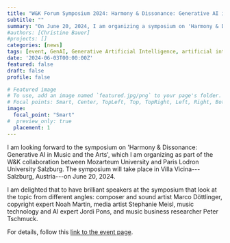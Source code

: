 ```yaml
---
title: "W&K Forum Symposium 2024: Harmony & Dissonance: Generative AI in Music and the Arts"
subtitle: ""
summary: "On June 20, 2024, I am organizing a symposium on 'Harmony & Dissonance: Generative AI in Music and the Arts' as part of the W&K program."
#authors: [Christine Bauer]
#projects: []
categories: [news]
tags: [event, GenAI, Generative Artificial Intelligence, artificial intelligence, AI, music, arts, W&K]
date: '2024-06-03T00:00:00Z'
featured: false
draft: false
profile: false

# Featured image
# To use, add an image named `featured.jpg/png` to your page's folder.
# Focal points: Smart, Center, TopLeft, Top, TopRight, Left, Right, BottomLeft, Bottom, BottomRight.
image:
  focal_point: "Smart"
#  preview_only: true
  placement: 1
---
```


I am looking forward to the symposium on 'Harmony & Dissonance: Generative AI in Music and the Arts', which I am organizing as part of the W&K collaboration between Mozarteum University and Paris Lodron University Salzburg. The symposium will take place in Villa Vicina---Salzburg, Austria---on June 20, 2024.

I am delighted that to have brilliant speakers at the symposium that look at the topic from different angles:
composer and sound artist Marco Döttlinger, copyright expert Noah Martin, media artist Stephanie Meisl, music technology and AI expert Jordi Pons, and music business researcher Peter Tschmuck.

For details, follow this [link to the event page](/events/ev12_genaiart2024/).


